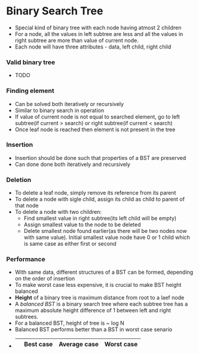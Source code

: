 # Binary Search Tree
* Special kind of binary tree with each node having atmost 2 children
* For a node, all the values in left subtree are less and all the values in right subtree are more than value of current node.
* Each node will have three attributes - data, left child, right child

### Valid binary tree
* TODO

### Finding element
* Can be solved both iteratively or recursively
* Similar to binary search in operation
* If value of current node is not equal to searched element, go to left subtree(if current > search) or right subtree(if current < search)
* Once leaf node is reached then element is not present in the tree

### Insertion
* Insertion should be done such that properties of a BST are preserved
* Can done done both iteratively and recursively

### Deletion
* To delete a leaf node, simply remove its reference from its parent
* To delete a node with sigle child, assign its child as child to parent of that node
* To delete a node with two children:
   * Find smallest value in right subtree(its left child will be empty)
   * Assign smallest value to the node to be deleted
   * Delete smallest node found earlier(as there will be two nodes now with same value). Initial smallest value node have 0 or 1 child which is same case as either first or second
   
### Performance
* With same data, different structures of a BST can be formed, depending on the order of insertion
* To make worst case less expensive, it is crucial to make BST height balanced
* __Height__ of a binary tree is maximum distance from root to a laef node
* A _balanced BST_ is a binary search tree where each subtree tree has a maximum absolute height difference of 1 between left and right subtrees.
* For a balanced BST, height of tree is ~ log N
* Balanced BST performs better than a BST in worst case senario
*  |     |Best case|Average case|Worst case|
   |-----|---------|------------|----------|
